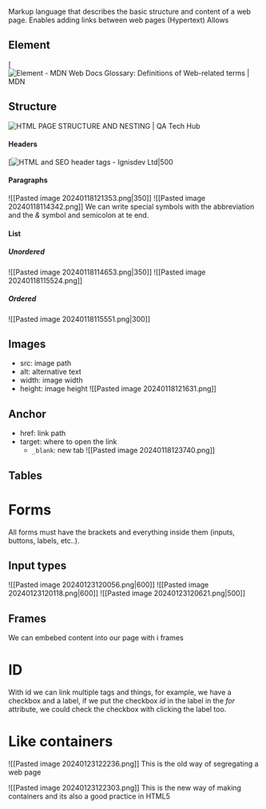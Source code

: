 Markup language that describes the basic structure and content of a web page.
Enables adding links between web pages (Hypertext)
Allows 

## Element
[![Element - MDN Web Docs Glossary: Definitions of Web-related terms | MDN](https://developer.mozilla.org/en-US/docs/Glossary/Element/anatomy-of-an-html-element.png)
## Structure

![HTML PAGE STRUCTURE AND NESTING | QA Tech Hub](https://qatechhub.com/wp-content/uploads/2016/09/BasicHtmlStructure.png)

#### Headers
[![HTML and SEO header tags - Ignisdev Ltd|500](https://www.ignisdev.com/images/image_content/ignisdev-html-header-on-web-page-seo-optimize.jpg)
#### Paragraphs
![[Pasted image 20240118121353.png|350]]
![[Pasted image 20240118114342.png]]
We can write special symbols with the abbreviation and the *&* symbol and semicolon at te end.

#### List
##### Unordered
![[Pasted image 20240118114653.png|350]]
![[Pasted image 20240118115524.png]]
##### Ordered
![[Pasted image 20240118115551.png|300]]

## Images
- src: image path
- alt: alternative text
- width: image width
- height: image height
![[Pasted image 20240118121631.png]]

## Anchor
- href: link path
- target: where to open the link
	- `_blank`: new tab
![[Pasted image 20240118123740.png]]
## Tables


# Forms
All forms must have the brackets and everything inside them (inputs, buttons, labels, etc..).
## Input types
![[Pasted image 20240123120056.png|600]]
![[Pasted image 20240123120118.png|600]]
![[Pasted image 20240123120621.png|500]]

## Frames
We can embebed content into our page with i frames

# ID
With id we can link multiple tags and things, for example, we have a checkbox and a label, if we put the checkbox *id* in the label in the *for* attribute, we could check the checkbox with clicking the label too.

# Like containers
![[Pasted image 20240123122236.png]]
This is the old way of segregating a web page

![[Pasted image 20240123122303.png]]
This is the new way of making containers and its also a good practice in HTML5
